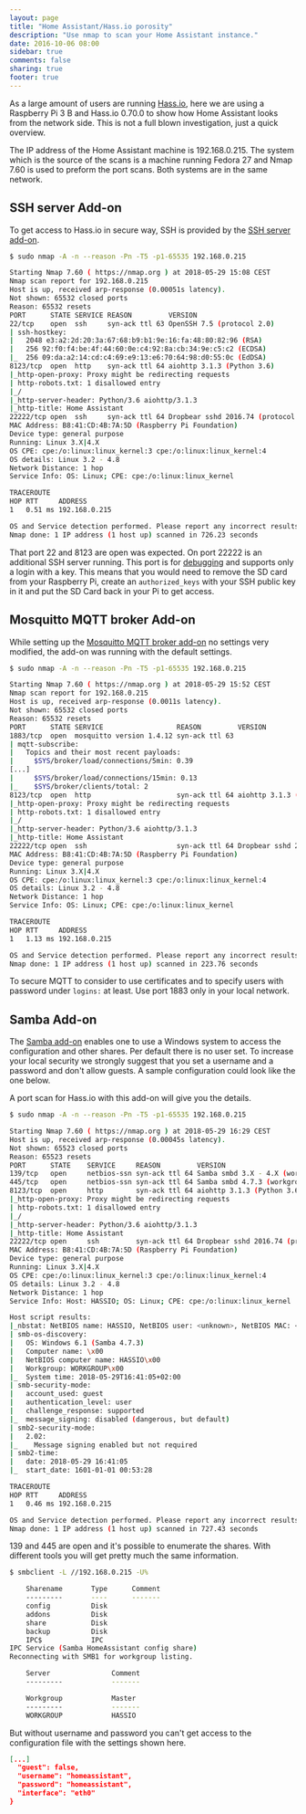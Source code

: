 ```yaml
---
layout: page
title: "Home Assistant/Hass.io porosity"
description: "Use nmap to scan your Home Assistant instance."
date: 2016-10-06 08:00
sidebar: true
comments: false
sharing: true
footer: true
---
```


As a large amount of users are running [Hass.io](/hassio/), here we are using a Raspberry Pi 3 B and Hass.io 0.70.0 to show how Home Assistant looks from the network side. This is not a full blown investigation, just a quick overview.

The IP address of the Home Assistant machine is 192.168.0.215. The system which is the source of the scans is a machine running Fedora 27 and Nmap 7.60 is used to preform the port scans. Both systems are in the same network.

## SSH server Add-on

To get access to Hass.io in secure way, SSH is provided by the [SSH server add-on](/addons/ssh/). 

```bash
$ sudo nmap -A -n --reason -Pn -T5 -p1-65535 192.168.0.215

Starting Nmap 7.60 ( https://nmap.org ) at 2018-05-29 15:08 CEST
Nmap scan report for 192.168.0.215
Host is up, received arp-response (0.00051s latency).
Not shown: 65532 closed ports
Reason: 65532 resets
PORT      STATE SERVICE REASON         VERSION
22/tcp    open  ssh     syn-ack ttl 63 OpenSSH 7.5 (protocol 2.0)
| ssh-hostkey: 
|   2048 e3:a2:2d:20:3a:67:68:b9:b1:9e:16:fa:48:80:82:96 (RSA)
|   256 92:f0:f4:be:4f:44:60:0e:c4:92:8a:cb:34:9e:c5:c2 (ECDSA)
|_  256 09:da:a2:14:cd:c4:69:e9:13:e6:70:64:98:d0:55:0c (EdDSA)
8123/tcp  open  http    syn-ack ttl 64 aiohttp 3.1.3 (Python 3.6)
|_http-open-proxy: Proxy might be redirecting requests
| http-robots.txt: 1 disallowed entry 
|_/
|_http-server-header: Python/3.6 aiohttp/3.1.3
|_http-title: Home Assistant
22222/tcp open  ssh     syn-ack ttl 64 Dropbear sshd 2016.74 (protocol 2.0)
MAC Address: B8:41:CD:4B:7A:5D (Raspberry Pi Foundation)
Device type: general purpose
Running: Linux 3.X|4.X
OS CPE: cpe:/o:linux:linux_kernel:3 cpe:/o:linux:linux_kernel:4
OS details: Linux 3.2 - 4.8
Network Distance: 1 hop
Service Info: OS: Linux; CPE: cpe:/o:linux:linux_kernel

TRACEROUTE
HOP RTT     ADDRESS
1   0.51 ms 192.168.0.215

OS and Service detection performed. Please report any incorrect results at https://nmap.org/submit/ .
Nmap done: 1 IP address (1 host up) scanned in 726.23 seconds
```

That port 22 and 8123 are open was expected. On port 22222 is an additional SSH server running. This port is for [debugging](https://developers.home-assistant.io/docs/en/hassio_debugging.html) and supports only a login with a key. This means that you would need to remove the SD card from your Raspberry Pi, create an `authorized_keys` with your SSH public key in it and put the SD Card back in your Pi to get access.

## Mosquitto MQTT broker Add-on

While setting up the [Mosquitto MQTT broker add-on](/addons/mosquitto/) no settings very modified, the add-on was running with the default settings.

```bash
$ sudo nmap -A -n --reason -Pn -T5 -p1-65535 192.168.0.215

Starting Nmap 7.60 ( https://nmap.org ) at 2018-05-29 15:52 CEST
Nmap scan report for 192.168.0.215
Host is up, received arp-response (0.0011s latency).
Not shown: 65532 closed ports
Reason: 65532 resets
PORT      STATE SERVICE                  REASON         VERSION
1883/tcp  open  mosquitto version 1.4.12 syn-ack ttl 63
| mqtt-subscribe: 
|   Topics and their most recent payloads: 
|     $SYS/broker/load/connections/5min: 0.39
[...]
|     $SYS/broker/load/connections/15min: 0.13
|_    $SYS/broker/clients/total: 2
8123/tcp  open  http                     syn-ack ttl 64 aiohttp 3.1.3 (Python 3.6)
|_http-open-proxy: Proxy might be redirecting requests
| http-robots.txt: 1 disallowed entry 
|_/
|_http-server-header: Python/3.6 aiohttp/3.1.3
|_http-title: Home Assistant
22222/tcp open  ssh                      syn-ack ttl 64 Dropbear sshd 2016.74 (protocol 2.0)
MAC Address: B8:41:CD:4B:7A:5D (Raspberry Pi Foundation)
Device type: general purpose
Running: Linux 3.X|4.X
OS CPE: cpe:/o:linux:linux_kernel:3 cpe:/o:linux:linux_kernel:4
OS details: Linux 3.2 - 4.8
Network Distance: 1 hop
Service Info: OS: Linux; CPE: cpe:/o:linux:linux_kernel

TRACEROUTE
HOP RTT     ADDRESS
1   1.13 ms 192.168.0.215

OS and Service detection performed. Please report any incorrect results at https://nmap.org/submit/ .
Nmap done: 1 IP address (1 host up) scanned in 223.76 seconds
```

To secure MQTT to consider to use certificates and to specify users with password under `logins:` at least. Use port 1883 only in your local network.

## Samba Add-on

The [Samba add-on](/addons/samba/) enables one to use a Windows system to access the configuration and other shares. Per default there is no user set. To increase your local security we strongly suggest that you set a username and a password and don't allow guests. A sample configuration could look like the one below.

A port scan for Hass.io with this add-on will give you the details.

```bash
$ sudo nmap -A -n --reason -Pn -T5 -p1-65535 192.168.0.215

Starting Nmap 7.60 ( https://nmap.org ) at 2018-05-29 16:29 CEST
Host is up, received arp-response (0.00045s latency).
Not shown: 65523 closed ports
Reason: 65523 resets
PORT      STATE    SERVICE     REASON         VERSION
139/tcp   open     netbios-ssn syn-ack ttl 64 Samba smbd 3.X - 4.X (workgroup: WORKGROUP)
445/tcp   open     netbios-ssn syn-ack ttl 64 Samba smbd 4.7.3 (workgroup: WORKGROUP)
8123/tcp  open     http        syn-ack ttl 64 aiohttp 3.1.3 (Python 3.6)
|_http-open-proxy: Proxy might be redirecting requests
| http-robots.txt: 1 disallowed entry 
|_/
|_http-server-header: Python/3.6 aiohttp/3.1.3
|_http-title: Home Assistant
22222/tcp open     ssh         syn-ack ttl 64 Dropbear sshd 2016.74 (protocol 2.0)
MAC Address: B8:41:CD:4B:7A:5D (Raspberry Pi Foundation)
Device type: general purpose
Running: Linux 3.X|4.X
OS CPE: cpe:/o:linux:linux_kernel:3 cpe:/o:linux:linux_kernel:4
OS details: Linux 3.2 - 4.8
Network Distance: 1 hop
Service Info: Host: HASSIO; OS: Linux; CPE: cpe:/o:linux:linux_kernel

Host script results:
|_nbstat: NetBIOS name: HASSIO, NetBIOS user: <unknown>, NetBIOS MAC: <unknown> (unknown)
| smb-os-discovery: 
|   OS: Windows 6.1 (Samba 4.7.3)
|   Computer name: \x00
|   NetBIOS computer name: HASSIO\x00
|   Workgroup: WORKGROUP\x00
|_  System time: 2018-05-29T16:41:05+02:00
| smb-security-mode: 
|   account_used: guest
|   authentication_level: user
|   challenge_response: supported
|_  message_signing: disabled (dangerous, but default)
| smb2-security-mode: 
|   2.02: 
|_    Message signing enabled but not required
| smb2-time: 
|   date: 2018-05-29 16:41:05
|_  start_date: 1601-01-01 00:53:28

TRACEROUTE
HOP RTT     ADDRESS
1   0.46 ms 192.168.0.215

OS and Service detection performed. Please report any incorrect results at https://nmap.org/submit/ .
Nmap done: 1 IP address (1 host up) scanned in 727.43 seconds
```

139 and 445 are open and it's possible to enumerate the shares. With different tools you will get pretty much the same information.

```bash
$ smbclient -L //192.168.0.215 -U%

	Sharename       Type      Comment
	---------       ----      -------
	config          Disk      
	addons          Disk      
	share           Disk      
	backup          Disk      
	IPC$            IPC       
IPC Service (Samba HomeAssistant config share)
Reconnecting with SMB1 for workgroup listing.

	Server               Comment
	---------            -------

	Workgroup            Master
	---------            -------
	WORKGROUP            HASSIO
```

But without username and password you can't get access to the configuration file with the settings shown here.

```json
[...]
  "guest": false,
  "username": "homeassistant",
  "password": "homeassistant",
  "interface": "eth0"
}
```
